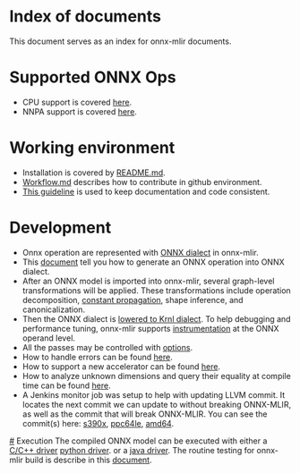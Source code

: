 <!--- SPDX-License-Identifier: Apache-2.0 -->

# Index of documents
This document serves as an index for onnx-mlir documents.

# Supported ONNX Ops
* CPU support is covered [here](SupportedONNXOps-cpu.md).
* NNPA support is covered [here](SupportedONNXOps-NNPA.md).

# Working environment
* Installation is covered by [README.md](../README.md).
* [Workflow.md](Workflow.md) describes how to contribute in github environment.
* [This guideline](Documentation.md) is used to keep documentation and code consistent.

# Development
* Onnx operation are represented with  [ONNX dialect](Dialects/onnx.md) in onnx-mlir.
* This [document](ImportONNXDefs.md#add_operation)
tell you how to generate an ONNX operation into ONNX dialect.
* After an ONNX model is imported into onnx-mlir, several graph-level transformations will be applied.
These transformations include operation decomposition, [constant propagation](ConstPropagationPass.md),
shape inference, and canonicalization. 
* Then the ONNX dialect is [lowered to Krnl dialect](LoweringCode.md). 
To help debugging and performance tuning, onnx-mlir supports [instrumentation](Instrumentation.md)
at the ONNX operand level.
* All the passes may be controlled with [options](Options.md).
* How to handle errors can be found [here](ErrorHandling.md).
* How to support a new accelerator can be found [here](AddCustomAccelerators).
* How to analyze unknown dimensions and query their equality at compile time can be found [here](UnknownDimensionAnalysis).
* A Jenkins monitor job was setup to help with updating LLVM commit. It locates the next commit we can update to without breaking ONNX-MLIR, as well as the commit that will break ONNX-MLIR. You can see the commit(s) here: [s390x](https://www.onnxmlir.xyz/jenkins/job/LLVM-Watch-Docker-Build/LLVM_20Watch_20Report/), [ppc64le](https://www.onnxmlir.xyz/jenkinp/job/LLVM-Watch-Docker-Build/LLVM_20Watch_20Report/), [amd64](https://www.onnxmlir.xyz/jenkinx/job/LLVM-Watch-Docker-Build/LLVM_20Watch_20Report/).

[#](#) Execution
The compiled ONNX model can be executed with either a
[C/C++ driver](mnist_example/README.md#write-a-c-driver-code)
[python driver](mnist_example/README.md#write-a-python-driver-code). or a
[java driver](mnist_example/README.md#write-a-java-driver-code).
The routine testing for onnx-mlir build is describe in this [document](Testing.md).
